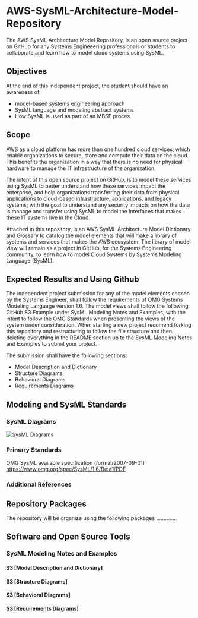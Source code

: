 # AWS-SysML-Architecture-Model-Repository

The AWS SysML Architecture Model Repository, is an open source project on GitHub for any Systems Engineeering professionals or students to collaborate and learn how to model cloud systems using SysML.

## Objectives

At the end of this independent project, the student should have an awareness of:

- model-based systems engineering approach
- SysML language and modeling abstract systems
- How SysML is used as part of an MBSE proces.

## Scope

AWS as a cloud platform has more than one hundred cloud services, which enable organizations to secure, store and compute their data on the cloud. This benefits the organization in a way that there is no need for physical hardware to manage the IT infrastructure of the organization.

The intent of this open source project on GitHub, is to model these services using SysML to better understand how these services impact the enterprise, and help organizations transferring their data from physical applications to cloud-based infrastructure, applications, and legacy systems; with the goal to understand any security impacts on how the data is manage and transfer using SysML to model the interfaces that makes these IT systems live in the Cloud.

Attached in this repository, is an AWS SysML Architecture Model Dictionary and Glossary to catalog the model elements that will make a library of systems and services that makes the AWS ecosystem. The library of model view will remain as a project in GitHub, for the Systems Engineering community, to learn how to model Cloud Systems by Systems Modeling Language (SysML).

## Expected Results and Using Github

The independent project submission for any of the model elements chosen by the Systems Engineer, shall follow the requirements of OMG Systems Modeling Language version 1.6. The model views shall follow the following GitHub S3 Example under SysML Modeling Notes and Examples, with the intent to follow the OMG Standards when presenting the views of the system under consideration. When starting a new project recomend forking this repository and restructuring to follow the file structure and then deleting everything in the README section up to the SysML Modeling Notes and Examples to submit your project.

The submission shall have the following sections:

- Model Description and Dictionary
- Structure Diagrams
- Behavioral Diagrams
- Requirements Diagrams

## Modeling and SysML Standards

### SysML Diagrams

![SysML Diagrams](https://github.com/kentmichae/AWS-Architecture-Model-Repository/blob/main/images/SysML_Diagrams.svg)

### Primary Standards

OMG SysML available specification (formal/2007-09-01)
https://www.omg.org/spec/SysML/1.6/Beta1/PDF

### Additional References

## Repository Packages

The repository will be organize using the following packages ..............

## Software and Open Source Tools

### SysML Modeling Notes and Examples

#### S3 [Model Description and Dictionary]

#### S3 [Structure Diagrams]

#### S3 [Behavioral Diagrams]

#### S3 [Requirements Diagrams]
